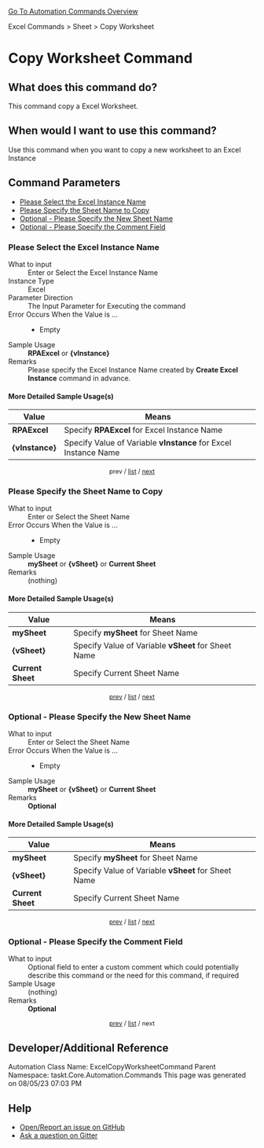 <!--TITLE: Copy Worksheet Command -->
<!-- SUBTITLE: a command in the Excel Commands group. -->
[Go To Automation Commands Overview](/automation-commands.md)


Excel Commands &gt; Sheet &gt; Copy Worksheet


# Copy Worksheet Command


## What does this command do?
This command copy a Excel Worksheet.


## When would I want to use this command?
Use this command when you want to copy a new worksheet to an Excel Instance


<a id="param_list"></a>
## Command Parameters
- [Please Select the Excel Instance Name](#param_0)
- [Please Specify the Sheet Name to Copy](#param_1)
- [Optional - Please Specify the New Sheet Name](#param_2)
- [Optional - Please Specify the Comment Field](#param_3)


<a id="param_0"></a>
### Please Select the Excel Instance Name


<dl>
<dt>What to input</dt><dd>Enter or Select the Excel Instance Name</dd>
<dt>Instance Type</dt><dd>Excel</dd>
<dt>Parameter Direction</dt><dd>The Input Parameter for Executing the command</dd>
<dt>Error Occurs When the Value is ...</dt><dd><ul>
<li>Empty</li>
</ul></dd>
<dt>Sample Usage</dt><dd><strong>RPAExcel</strong> or <strong>{vInstance}</strong></dd>
<dt>Remarks</dt><dd>Please specify the Excel Instance Name created by <strong>Create Excel Instance</strong> command in advance.</dd>
</dl>




#### More Detailed Sample Usage(s)
| Value | Means |
|---|---|
| <strong>RPAExcel</strong> | Specify **RPAExcel** for Excel Instance Name |
| <strong>{vInstance}</strong> | Specify Value of Variable **vInstance** for Excel Instance Name |


<div style="font-size: 90%; text-align: center">


prev / [list](#param_list) / [next](#param_1)


</div>


<a id="param_1"></a>
### Please Specify the Sheet Name to Copy


<dl>
<dt>What to input</dt><dd>Enter or Select the Sheet Name</dd>
<dt>Error Occurs When the Value is ...</dt><dd><ul>
<li>Empty</li>
</ul></dd>
<dt>Sample Usage</dt><dd><strong>mySheet</strong> or <strong>{vSheet}</strong> or <strong>Current Sheet</strong></dd>
<dt>Remarks</dt><dd>(nothing)</dd>
</dl>




#### More Detailed Sample Usage(s)
| Value | Means |
|---|---|
| <strong>mySheet</strong> | Specify **mySheet** for Sheet Name |
| <strong>{vSheet}</strong> | Specify Value of Variable **vSheet** for Sheet Name |
| <strong>Current Sheet</strong> | Specify Current Sheet Name |


<div style="font-size: 90%; text-align: center">


[prev](#param_1) / [list](#param_list) / [next](#param_2)


</div>


<a id="param_2"></a>
### Optional - Please Specify the New Sheet Name


<dl>
<dt>What to input</dt><dd>Enter or Select the Sheet Name</dd>
<dt>Error Occurs When the Value is ...</dt><dd><ul>
<li>Empty</li>
</ul></dd>
<dt>Sample Usage</dt><dd><strong>mySheet</strong> or <strong>{vSheet}</strong> or <strong>Current Sheet</strong></dd>
<dt>Remarks</dt><dd><strong>Optional</strong><br></dd>
</dl>




#### More Detailed Sample Usage(s)
| Value | Means |
|---|---|
| <strong>mySheet</strong> | Specify **mySheet** for Sheet Name |
| <strong>{vSheet}</strong> | Specify Value of Variable **vSheet** for Sheet Name |
| <strong>Current Sheet</strong> | Specify Current Sheet Name |


<div style="font-size: 90%; text-align: center">


[prev](#param_2) / [list](#param_list) / [next](#param_3)


</div>


<a id="param_3"></a>
### Optional - Please Specify the Comment Field


<dl>
<dt>What to input</dt><dd>Optional field to enter a custom comment which could potentially describe this command or the need for this command, if required</dd>
<dt>Sample Usage</dt><dd>(nothing)</dd>
<dt>Remarks</dt><dd><strong>Optional</strong><br></dd>
</dl>




<div style="font-size: 90%; text-align: center">


[prev](#param_3) / [list](#param_list) / next


</div>


## Developer/Additional Reference
Automation Class Name: ExcelCopyWorksheetCommand
Parent Namespace: taskt.Core.Automation.Commands
This page was generated on 08/05/23 07:03 PM


## Help
- [Open/Report an issue on GitHub](https://github.com/rcktrncn/taskt/issues/new)
- [Ask a question on Gitter](https://gitter.im/taskt-rpa/Lobby)
